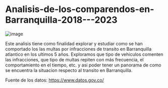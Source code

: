 # Analisis-de-los-comparendos-en-Barranquilla-2018---2023
![image](https://github.com/JuankTS/Analisis-de-los-comparendos-en-Barranquilla-2018---2023/assets/166193432/b650f474-f24b-40f1-bed1-2a68185f19f7)

Este analisis tiene como finalidad explorar y estudiar como se han comportado los las multas por infracciones de transito en Barranquilla atlantico en los ultimos 5 años.
Exploramos que tipo de vehiculos comenten las infracciones, que tipo de multas repiten con más frecuencia, el comportamiento en el tiempo, etc. y asi poder tener un panorama de como se encuentra la situacion respecto al transito en Barranquilla.

Fuente de los datos: https://www.datos.gov.co/

